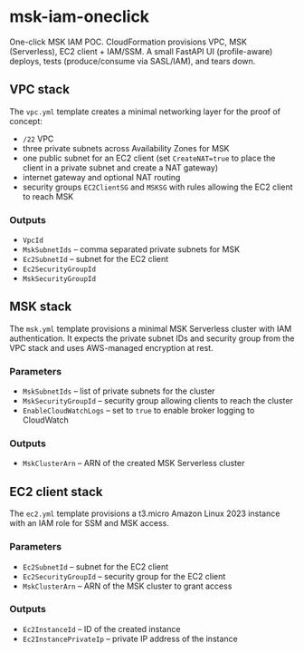 # msk-iam-oneclick
One-click MSK IAM POC. CloudFormation provisions VPC, MSK (Serverless), EC2 client + IAM/SSM. A small FastAPI UI (profile-aware) deploys, tests (produce/consume via SASL/IAM), and tears down.

## VPC stack

The `vpc.yml` template creates a minimal networking layer for the proof of concept:

- `/22` VPC
- three private subnets across Availability Zones for MSK
- one public subnet for an EC2 client (set `CreateNAT=true` to place the client in a private subnet and create a NAT gateway)
- internet gateway and optional NAT routing
- security groups `EC2ClientSG` and `MSKSG` with rules allowing the EC2 client to reach MSK

### Outputs

- `VpcId`
- `MskSubnetIds` – comma separated private subnets for MSK
- `Ec2SubnetId` – subnet for the EC2 client
- `Ec2SecurityGroupId`
- `MskSecurityGroupId`

## MSK stack

The `msk.yml` template provisions a minimal MSK Serverless cluster with IAM authentication. It expects the private subnet IDs and security group from the VPC stack and uses AWS-managed encryption at rest.

### Parameters

- `MskSubnetIds` – list of private subnets for the cluster
- `MskSecurityGroupId` – security group allowing clients to reach the cluster
- `EnableCloudWatchLogs` – set to `true` to enable broker logging to CloudWatch

### Outputs

- `MskClusterArn` – ARN of the created MSK Serverless cluster

## EC2 client stack

The `ec2.yml` template provisions a t3.micro Amazon Linux 2023 instance with an IAM role for SSM and MSK access.

### Parameters

- `Ec2SubnetId` – subnet for the EC2 client
- `Ec2SecurityGroupId` – security group for the EC2 client
- `MskClusterArn` – ARN of the MSK cluster to grant access

### Outputs

- `Ec2InstanceId` – ID of the created instance
- `Ec2InstancePrivateIp` – private IP address of the instance
